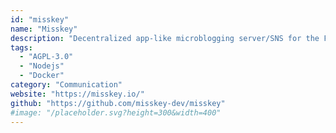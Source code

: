 ```yaml
---
id: "misskey"
name: "Misskey"
description: "Decentralized app-like microblogging server/SNS for the Fediverse, using the ActivityPub protocol like GNU social and Mastodon."
tags:
  - "AGPL-3.0"
  - "Nodejs"
  - "Docker"
category: "Communication"
website: "https://misskey.io/"
github: "https://github.com/misskey-dev/misskey"
#image: "/placeholder.svg?height=300&width=400"
---
```


